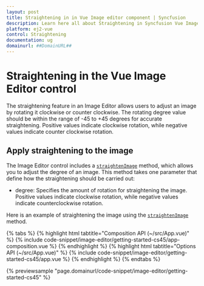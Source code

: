 ```yaml
---
layout: post
title: Straightening in in Vue Image editor component | Syncfusion
description: Learn here all about Straightening in Syncfusion Vue Image editor component of Syncfusion Essential JS 2 and more.
platform: ej2-vue
control: Straightening
documentation: ug
domainurl: ##DomainURL##
---
```


# Straightening in the Vue Image Editor control

The straightening feature in an Image Editor allows users to adjust an image by rotating it clockwise or counter clockwise. The rotating degree value should be within the range of -45 to +45 degrees for accurate straightening. Positive values indicate clockwise rotation, while negative values indicate counter clockwise rotation.

## Apply straightening to the image 

The Image Editor control includes a [`straightenImage`](https://ej2.syncfusion.com/vue/documentation/api/image-editor/#straightenimage) method, which allows you to adjust the degree of an image. This method takes one parameter that define how the straightening should be carried out:

* degree: Specifies the amount of rotation for straightening the image. Positive values indicate clockwise rotation, while negative values indicate counterclockwise rotation.

Here is an example of straightening the image using the [`straightenImage`](https://ej2.syncfusion.com/vue/documentation/api/image-editor/#straightenimage) method. 

{% tabs %}
{% highlight html tabtitle="Composition API (~/src/App.vue)" %}
{% include code-snippet/image-editor/getting-started-cs45/app-composition.vue %}
{% endhighlight %}
{% highlight html tabtitle="Options API (~/src/App.vue)" %}
{% include code-snippet/image-editor/getting-started-cs45/app.vue %}
{% endhighlight %}
{% endtabs %}
        
{% previewsample "page.domainurl/code-snippet/image-editor/getting-started-cs45" %}